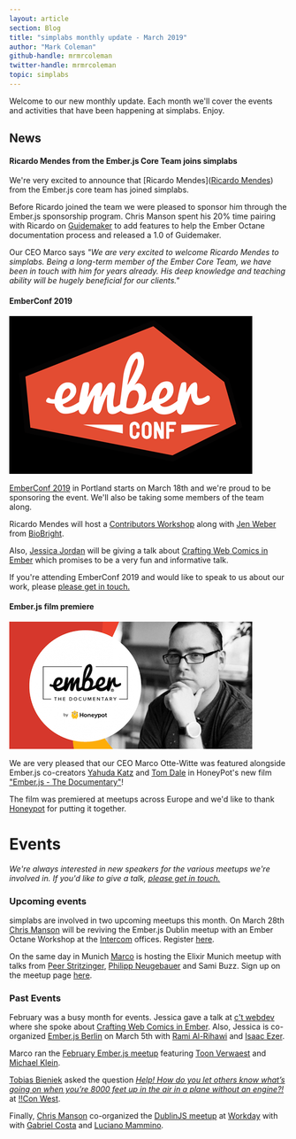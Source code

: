 ```yaml
---
layout: article
section: Blog
title: "simplabs monthly update - March 2019"
author: "Mark Coleman"
github-handle: mrmrcoleman
twitter-handle: mrmrcoleman
topic: simplabs
---
```


Welcome to our new monthly update. Each month we'll cover the events and activities that have been happening at simplabs. Enjoy.

<!--break-->

## News

#### Ricardo Mendes from the Ember.js Core Team joins simplabs

We're very excited to announce that [Ricardo Mendes]([Ricardo Mendes](https://twitter.com/locks)) from the Ember.js core team has joined simplabs.

Before Ricardo joined the team we were pleased to sponsor him through the Ember.js sponsorship program. Chris Manson spent his 20% time pairing with Ricardo on [Guidemaker](https://github.com/empress/guidemaker) to add features to help the Ember Octane documentation process and released a 1.0 of Guidemaker.

Our CEO Marco says _"We are very excited to welcome Ricardo Mendes to simplabs. Being a long-term member of the Ember Core Team, we have been in touch with him for years already. His deep knowledge and teaching ability will be hugely beneficial for our clients."_


#### EmberConf 2019

![EmberConf 2019](/images/posts/2019-03-04-march-monthly-update/emberconf-logo.png)

[EmberConf 2019](https://emberconf.com/) in Portland starts on March 18th and we're proud to be sponsoring the event. We'll also be taking some members of the team along. 

Ricardo Mendes will host a [Contributors Workshop](https://emberconf.com/schedule.html#contributors-workshop) along with [Jen Weber](https://twitter.com/jwwweber) from [BioBright](https://twitter.com/biobright_org).

Also, [Jessica Jordan](https://twitter.com/jjordan_dev) will be giving a talk about [Crafting Web Comics in Ember](https://emberconf.com/speakers.html#jessica-jordan) which promises to be a very fun and informative talk.

If you're attending EmberConf 2019 and would like to speak to us about our work, please [please get in touch.](https://simplabs.com/contact/index.html)

#### Ember.js film premiere

![Ember.js - The Documentary](/images/posts/2019-03-04-march-monthly-update/emberjs-documentary.png)

We are very pleased that our CEO Marco Otte-Witte was featured alongside Ember.js co-creators [Yahuda Katz](https://twitter.com/wycats) and [Tom Dale](https://twitter.com/tomdale) in HoneyPot's new film ["Ember.js - The Documentary"](https://www.youtube.com/watch?v=Cvz-9ccflKQ)!

The film was premiered at meetups across Europe and we'd like to thank [Honeypot](https://twitter.com/honeypotio) for putting it together.

# Events

_We're always interested in new speakers for the various meetups we're involved in. If you'd like to give a talk, [please get in touch.](https://simplabs.com/contact/index.html)_

### Upcoming events

simplabs are involved in two upcoming meetups this month. On March 28th [Chris Manson](https://www.twitter.com/real_ate) will be reviving the Ember.js Dublin meetup with an Ember Octane Workshop at the [Intercom](https://twitter.com/intercom) offices. Register [here](https://www.meetup.com/emberjsdublin/events/259356879/).

On the same day in Munich [Marco](https://twitter.com/marcoow) is hosting the Elixir Munich meetup with talks from [Peer Stritzinger](https://twitter.com/peerstr), [Philipp Neugebauer](https://twitter.com/ppneugebauer) and Sami Buzz. Sign up on the meetup page [here](https://www.meetup.com/Elixir-Munich/events/259526263/).


### Past Events

February was a busy month for events. Jessica gave a talk at [c't webdev](https://twitter.com/ct_webdev) where she spoke about [Crafting Web Comics in Ember](https://ctwebdev.de/programm.html#slot-21). Also, Jessica is co-organized [Ember.js Berlin](https://www.meetup.com/Ember-js-Berlin/events/258984499/) on March 5th with [Rami Al-Rihawi](https://twitter.com/rrihawi_) and [Isaac Ezer](https://twitter.com/isaacezer).

Marco ran the [February Ember.js meetup](https://www.meetup.com/Ember-js-Munich/events/258726028/) featuring [Toon Verwaest](https://twitter.com/tverwaes) and [Michael Klein](https://twitter.com/LevelbossMike).

[Tobias Bieniek](https://twitter.com/tobiasbieniek) asked the question [_Help! How do you let others know what’s going on when you’re 8000 feet up in the air in a plane without an engine?!_](http://bangbangcon.com/west/speakers/#tobias-bieniek) at [!!Con West](https://twitter.com/bangbangconwest).

Finally, [Chris Manson](https://twitter.com/real_ate) co-organized the [DublinJS meetup](https://www.meetup.com/DublinJS/events/fbllfpyzfbhb/) at [Workday](https://twitter.com/workday) with with [Gabriel Costa](https://twitter.com/gcgoncalves) and [Luciano Mammino](https://twitter.com/loige).
